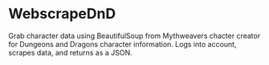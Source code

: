 # WebscrapeDnD

Grab character data using BeautifulSoup from Mythweavers chacter creator for Dungeons and Dragons character information. Logs into account, scrapes data, and returns as a JSON.
